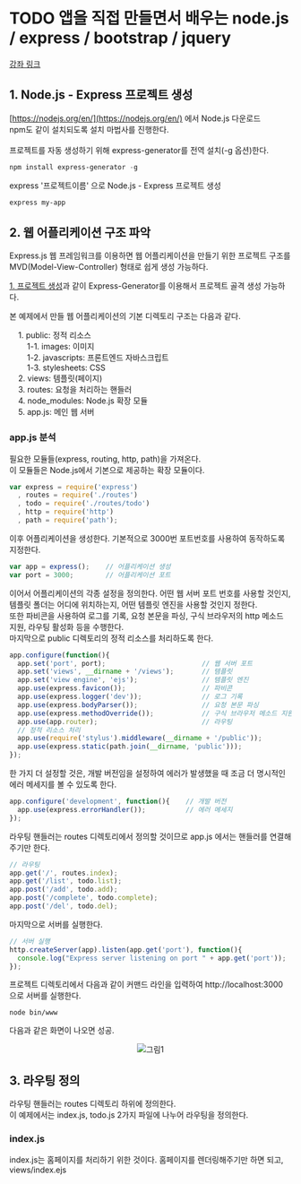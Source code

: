 # TODO 앱을 직접 만들면서 배우는 node.js / express / bootstrap / jquery
[강좌 링크](https://swmaestro.goorm.io/learn/lecture/26936/todo-%EC%95%B1%EC%9D%84-%EC%A7%81%EC%A0%91-%EB%A7%8C%EB%93%A4%EB%A9%B4%EC%84%9C-%EB%B0%B0%EC%9A%B0%EB%8A%94-node-js-express-bootstrap-jquery)<br>

## 1. Node.js - Express 프로젝트 생성
[https://nodejs.org/en/](https://nodejs.org/en/) 에서 Node.js 다운로드<br>
npm도 같이 설치되도록 설치 마법사를 진행한다.<br><br>
프로젝트를 자동 생성하기 위해 express-generator를 전역 설치(-g 옵션)한다.

```powershell
npm install express-generator -g
```

express '프로젝트이름' 으로 Node.js - Express 프로젝트 생성

```powershell
express my-app
```

## 2. 웹 어플리케이션 구조 파악
<p>
  Express.js 웹 프레임워크를 이용하면 웹 어플리케이션을 만들기 위한 프로젝트 구조를 MVD(Model-View-Controller) 형태로 쉽게 생성 가능하다.
<p>

<p>

  [1. 프로젝트 생성](#1-nodejs---express-프로젝트-생성)과 같이 Express-Generator를 이용해서 프로젝트 골격 생성 가능하다.
</p>

<p>
  본 예제에서 만들 웹 어플리케이션의 기본 디렉토리 구조는 다음과 같다.
</p>

<p>
&nbsp; &nbsp; 1. public: 정적 리소스<br>
&nbsp; &nbsp; &nbsp; &nbsp; 1-1. images: 이미지<br>
&nbsp; &nbsp; &nbsp; &nbsp; 1-2. javascripts: 프론트엔드 자바스크립트<br>
&nbsp; &nbsp; &nbsp; &nbsp; 1-3. stylesheets: CSS<br>
&nbsp; &nbsp; 2. views: 템플릿(페이지)<br>
&nbsp; &nbsp; 3. routes: 요청을 처리하는 핸들러<br>
&nbsp; &nbsp; 4. node_modules: Node.js 확장 모듈<br>
&nbsp; &nbsp; 5. app.js: 메인 웹 서버
</p>

### app.js 분석
<p>
  필요한 모듈들(express, routing, http, path)을 가져온다.<br>
  이 모듈들은 Node.js에서 기본으로 제공하는 확장 모듈이다.
</p>

```javascript
var express = require('express')
  , routes = require('./routes')
  , todo = require('./routes/todo')
  , http = require('http')
  , path = require('path');
```
<p>
  이후 어플리케이션을 생성한다. 기본적으로 3000번 포트번호를 사용하여 동작하도록 지정한다.
</p>

```javascript
var app = express();	// 어플리케이션 생성
var port = 3000;		// 어플리케이션 포트
```

<p>
  이어서 어플리케이션의 각종 설정을 정의한다. 어떤 웹 서버 포트 번호를 사용할 것인지, 템플릿 폴더는 어디에 위치하는지, 어떤 템플릿 엔진을 사용할 것인지 정한다.<br>
  또한 파비콘을 사용하여 로그를 기록, 요청 본문을 파싱, 구식 브라우저의 http 메소드 지원, 라우팅 활성화 등을 수행한다.<br>
  마지막으로 public 디렉토리의 정적 리소스를 처리하도록 한다.
</p>

```javascript
app.configure(function(){
  app.set('port', port);                        // 웹 서버 포트
  app.set('views', __dirname + '/views');       // 템플릿
  app.set('view engine', 'ejs');                // 템플릿 엔진
  app.use(express.favicon());                   // 파비콘
  app.use(express.logger('dev'));               // 로그 기록
  app.use(express.bodyParser());                // 요청 본문 파싱
  app.use(express.methodOverride());            // 구식 브라우저 메소드 지원
  app.use(app.router);                          // 라우팅
  // 정적 리소스 처리
  app.use(require('stylus').middleware(__dirname + '/public'));
  app.use(express.static(path.join(__dirname, 'public')));
});
```

<p>
  한 가지 더 설정할 것은, 개발 버전임을 설정하여 에러가 발생했을 때 조금 더 명시적인 에러 메세지를 볼 수 있도록 한다.
</p>

```javascript
app.configure('development', function(){    // 개발 버전
  app.use(express.errorHandler());          // 에러 메세지
});
```

<p>
  라우팅 핸들러는 routes 디렉토리에서 정의할 것이므로 app.js 에서는 핸들러를 연결해주기만 한다.
</p>

```javascript
// 라우팅
app.get('/', routes.index);
app.get('/list', todo.list);
app.post('/add', todo.add);
app.post('/complete', todo.complete);
app.post('/del', todo.del);
```

<p>
  마지막으로 서버를 실행한다.
</p>

```javascript
// 서버 실행
http.createServer(app).listen(app.get('port'), function(){
  console.log("Express server listening on port " + app.get('port'));
});
```

<p>
  프로젝트 디렉토리에서 다음과 같이 커맨드 라인을 입력하여 http://localhost:3000 으로 서버를 실행한다.
</p>

```
node bin/www
```

<p>
  다음과 같은 화면이 나오면 성공.<br>
  <div align="center">
    <figure><img src="./source/[그림_1].png" alt="그림1"></figure>
  </div>
</p>


## 3. 라우팅 정의
<p>
  라우팅 핸들러는 routes 디렉토리 하위에 정의한다.<br>
  이 예제에서는 index.js, todo.js 2가지 파일에 나누어 라우팅을 정의한다.
</p>

### index.js
<p>
  index.js는 홈페이지를 처리하기 위한 것이다. 홈페이지를 렌더링해주기만 하면 되고, views/index.ejs 
</p>